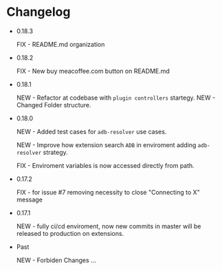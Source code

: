 # Changelog

-   0.18.3

    FIX - README.md organization

-   0.18.2

    FIX - New buy meacoffee.com button on README.md

-   0.18.1

    NEW - Refactor at codebase with `plugin controllers` startegy.
    NEW - Changed Folder structure.

-   0.18.0

    NEW - Added test cases for `adb-resolver` use cases.

    NEW - Improve how extension search `ADB` in enviroment adding `adb-resolver` strategy.

    FIX - Enviroment variables is now accessed directly from path.

-   0.17.2

    FIX - for issue #7 removing necessity to close "Connecting to X" message

-   0.17.1

    NEW - fully ci/cd enviroment, now new commits in master will be released to production on extensions.

-   Past

    NEW - Forbiden Changes
    ...

